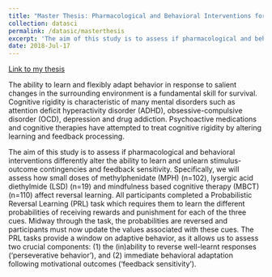```yaml
---
title: "Master Thesis: Pharmacological and Behavioral Interventions for Focus: The Comparison of Reversal Learning Under the Influence of Lysergic Acid Diethylmide (LSD), Methylphenidate (MPH) and Mindfulness Based Cognitive Therapy"
collection: datasci
permalink: /datasic/masterthesis
excerpt: 'The aim of this study is to assess if pharmacological and behavioral interventions differently alter the ability to learn and unlearn stimulus-outcome contingencies and feedback sensitivity. '
date: 2018-Jul-17
---
```


[Link to my thesis](https://github.com/artificialnouveau/ReversalLearning_LSD_Methylphenidate_Mindfulness/blob/main/Ahnjili_ZhuParris_MSc_Thesis.pdf)

The ability to learn and flexibly adapt behavior in response to salient changes in the surrounding environment is a fundamental skill for survival. Cognitive rigidity is characteristic of many mental disorders such as attention deficit hyperactivity disorder (ADHD), obsessive-compulsive disorder (OCD), depression and drug addiction. Psychoactive medications and cognitive therapies have attempted to treat cognitive rigidity by altering learning and feedback processing.

The aim of this study is to assess if pharmacological and behavioral interventions differently alter the ability to learn and unlearn stimulus-outcome contingencies and feedback sensitivity. Specifically, we will assess how small doses of methylphenidate (MPH) (n=102), lysergic acid diethylmide (LSD) (n=19) and mindfulness based cognitive therapy (MBCT) (n=110) affect reversal learning. All participants completed a Probabilistic Reversal Learning (PRL) task which requires them to learn the different probabilities of receiving rewards and punishment for each of the three cues. Midway through the task, the probabilities are reversed and participants must now update the values associated with these cues. The PRL tasks provide a window on adaptive behavior, as it allows us to assess two crucial components: (1) the (in)ability to reverse well-learnt responses (‘perseverative behavior’), and (2) immediate behavioral adaptation following motivational outcomes (‘feedback sensitivity’).
